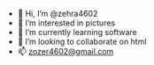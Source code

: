 - 👋 Hi, I’m @zehra4602
- 👀 I’m interested in pictures 
- 🌱 I’m currently learning software
- 💞️ I’m looking to collaborate on html
- 📫 zozer4602@gmail.com





<!---
zehra4602/zehra4602 is a ✨ special ✨ repository because its `README.md` (this file) appears on your GitHub profile.
You can click the Preview link to take a look at your changes.
--->
